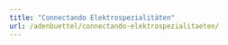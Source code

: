 ```yaml
---
title: "Connectando Elektrospezialitäten"
url: /adenbuettel/connectando-elektrospezialitaeten/
---
```


